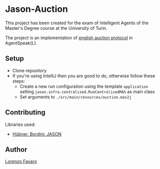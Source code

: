 # Jason-Auction
This project has been created for the exam of Intelligent Agents of the Master's Degree course at the University of Turin.

The project is an implementation of [english auction protocol](http://www.fipa.org/specs/fipa00031/XC00031F.pdf) in AgentSpeak(L).

## Setup
- Clone repository
- If you're using IntelliJ then you are good to do, otherwise follow these steps:
  - Create a new run configuration using the template `application` setting `jason.infra.centralised.RunCentralisedMAS` as main class
  - Set arguments to `./src/main/resources/auction.mas2j`

## Contributing
Libraries used:
- [Hübner, Bordini: JASON](http://jason.sourceforge.net/)

## Author
[Lorenzo Favaro](https://github.com/lorenzofavaro)

